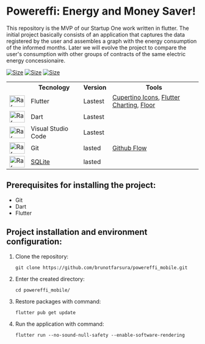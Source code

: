 # Powereffi: Energy and Money Saver!

This repository is the MVP of our Startup One work written in flutter.
The initial project basically consists of an application that captures the data registered by the user and assembles a graph with the energy consumption of the informed months.
Later we will evolve the project to compare the user's consumption with other groups of contracts of the same electric energy concessionaire.

[![Size](https://img.shields.io/github/last-commit/brunotfarsura/powereffi_mobile)](https://img.shields.io/github/last-commit/brunotfarsura/powereffi_mobile)
[![Size](https://img.shields.io/github/repo-size/brunotfarsura/powereffi_mobile)](https://img.shields.io/github/repo-size/brunotfarsura/powereffi_mobile)
[![Size](https://img.shields.io/github/license/brunotfarsura/powereffi_mobile)](https://img.shields.io/github/license/brunotfarsura/powereffi_mobile)


<table>
  <tr>
    <th></th>
    <th>Tecnology</th>
    <th>Version</th>
    <th>Tools</th>    
  </tr>
  <tr>
    <td><img align="center" alt="Rafa-Csharp" height="30" width="40" src="https://cdn.icon-icons.com/icons2/2107/PNG/512/file_type_flutter_icon_130599.png"></td>
    <td>Flutter</td>
    <td>Lastest</td>
    <td><a href="https://pub.dev/packages/cupertino_icons">Cupertino Icons</a>, <a href="https://pub.dev/packages/charts_flutter">Flutter Charting</a>, <a href="https://pub.dev/documentation/floor/latest/">Floor</a></td>
  </tr>
  <tr>
    <td><img align="center" alt="Rafa-Csharp" height="30" width="40" src="https://user-images.githubusercontent.com/26507463/53453892-49908900-3a04-11e9-9dce-77ed3d694326.png"></td>
    <td>Dart</td>
    <td>Lastest</td>
    <td></td>
  </tr>    
  <tr>
    <td><img align="center" alt="Rafa-Csharp" height="30" width="40" src="https://cdn.icon-icons.com/icons2/2107/PNG/512/file_type_vscode_icon_130084.png"></td>
    <td>Visual Studio Code</td>
    <td>Lastest</td>
    <td></td>
  </tr>    
  <tr>
    <td><img align="center" alt="Rafa-Csharp" height="30" width="40" src="https://icongr.am/devicon/git-original.svg?size=40"></td>
    <td>Git</td>
    <td>lasted</td>
    <td><a href="https://docs.github.com/pt/get-started/quickstart/github-flow">Github Flow</a></td>    
  </tr>  
  <tr>
    <td><img align="center" alt="Rafa-Csharp" height="30" width="40" src="https://upload.wikimedia.org/wikipedia/commons/thumb/9/97/Sqlite-square-icon.svg/1200px-Sqlite-square-icon.svg.png"></td>
    <td><a href="https://www.sqlite.org/index.html/">SQLite</a></td>
    <td>lasted</td>
    <td></td>    
  </tr> 
</table>


## Prerequisites for installing the project:

+ Git
+ Dart
+ Flutter

## Project installation and environment configuration:

1. Clone the repository:

   `
   git clone https://github.com/brunotfarsura/powereffi_mobile.git
   `

2. Enter the created directory:

   `
   cd powereffi_mobile/
   `
   
3. Restore packages with command:

   `
   flutter pub get update
   `  
   
4. Run the application with command:

   `
   flutter run --no-sound-null-safety --enable-software-rendering
   `  
   
